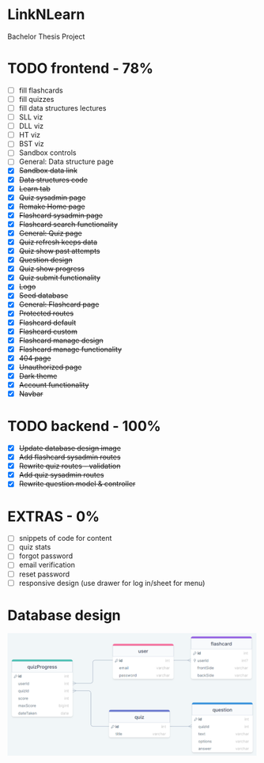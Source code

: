 # LinkNLearn

Bachelor Thesis Project

# TODO frontend - 78%

-   [ ] fill flashcards
-   [ ] fill quizzes
-   [ ] fill data structures lectures
-   [ ] SLL viz
-   [ ] DLL viz
-   [ ] HT viz
-   [ ] BST viz
-   [ ] Sandbox controls
-   [ ] General: Data structure page
-   [x] ~~Sandbox data link~~
-   [x] ~~Data structures code~~
-   [x] ~~Learn tab~~
-   [x] ~~Quiz sysadmin page~~
-   [x] ~~Remake Home page~~
-   [x] ~~Flashcard sysadmin page~~
-   [x] ~~Flashcard search functionality~~
-   [x] ~~General: Quiz page~~
-   [x] ~~Quiz refresh keeps data~~
-   [x] ~~Quiz show past attempts~~
-   [x] ~~Question design~~
-   [x] ~~Quiz show progress~~
-   [x] ~~Quiz submit functionality~~
-   [x] ~~Logo~~
-   [x] ~~Seed database~~
-   [x] ~~General: Flashcard page~~
-   [x] ~~Protected routes~~
-   [x] ~~Flashcard default~~
-   [x] ~~Flashcard custom~~
-   [x] ~~Flashcard manage design~~
-   [x] ~~Flashcard manage functionality~~
-   [x] ~~404 page~~
-   [x] ~~Unauthorized page~~
-   [x] ~~Dark theme~~
-   [x] ~~Account functionality~~
-   [x] ~~Navbar~~

# TODO backend - 100%

-   [x] ~~Update database design image~~
-   [x] ~~Add flashcard sysadmin routes~~
-   [x] ~~Rewrite quiz routes - validation~~
-   [x] ~~Add quiz sysadmin routes~~
-   [x] ~~Rewrite question model & controller~~

# EXTRAS - 0%

-   [ ] snippets of code for content
-   [ ] quiz stats
-   [ ] forgot password
-   [ ] email verification
-   [ ] reset password
-   [ ] responsive design (use drawer for log in/sheet for menu)

# Database design

![Database design](backend/database%20design.png)
